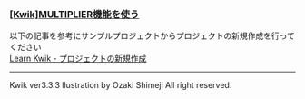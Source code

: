 ### [[Kwik]MULTIPLIER機能を使う](http://wp.me/p2bA78-7N)

以下の記事を参考にサンプルプロジェクトからプロジェクトの新規作成を行ってください   
[Learn Kwik - プロジェクトの新規作成](http://wp.me/p2bA78-8j)   

***
Kwik ver3.3.3
llustration by Ozaki Shimeji All right reserved.
